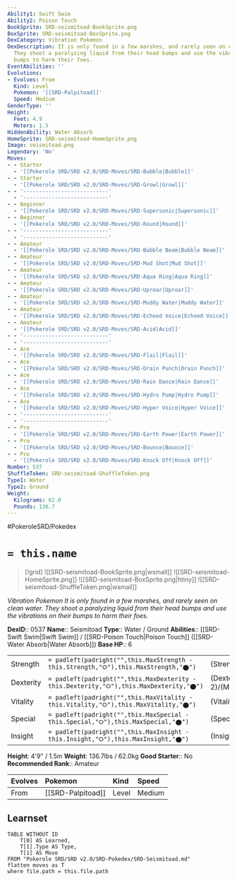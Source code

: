 ```yaml
---
Ability1: Swift Swim
Ability2: Poison Touch
BookSprite: SRD-seismitoad-BookSprite.png
BoxSprite: SRD-seismitoad-BoxSprite.png
DexCategory: Vibration Pokemon
DexDescription: It is only found in a few marshes, and rarely seen on clean water.
  They shoot a paralyzing liquid from their head bumps and use the vibrations on their
  bumps to harm their foes.
EventAbilities: ''
Evolutions:
- Evolves: From
  Kind: Level
  Pokemon: '[[SRD-Palpitoad]]'
  Speed: Medium
GenderType: ''
Height:
  Feet: 4.9
  Meters: 1.5
HiddenAbility: Water Absorb
HomeSprite: SRD-seismitoad-HomeSprite.png
Image: seismitoad.png
Legendary: 'No'
Moves:
- - Starter
  - '[[Pokerole SRD/SRD v2.0/SRD-Moves/SRD-Bubble|Bubble]]'
- - Starter
  - '[[Pokerole SRD/SRD v2.0/SRD-Moves/SRD-Growl|Growl]]'
- - '---------------------------'
  - '---------------------------'
- - Beginner
  - '[[Pokerole SRD/SRD v2.0/SRD-Moves/SRD-Supersonic|Supersonic]]'
- - Beginner
  - '[[Pokerole SRD/SRD v2.0/SRD-Moves/SRD-Round|Round]]'
- - '---------------------------'
  - '---------------------------'
- - Amateur
  - '[[Pokerole SRD/SRD v2.0/SRD-Moves/SRD-Bubble Beam|Bubble Beam]]'
- - Amateur
  - '[[Pokerole SRD/SRD v2.0/SRD-Moves/SRD-Mud Shot|Mud Shot]]'
- - Amateur
  - '[[Pokerole SRD/SRD v2.0/SRD-Moves/SRD-Aqua Ring|Aqua Ring]]'
- - Amateur
  - '[[Pokerole SRD/SRD v2.0/SRD-Moves/SRD-Uproar|Uproar]]'
- - Amateur
  - '[[Pokerole SRD/SRD v2.0/SRD-Moves/SRD-Muddy Water|Muddy Water]]'
- - Amateur
  - '[[Pokerole SRD/SRD v2.0/SRD-Moves/SRD-Echoed Voice|Echoed Voice]]'
- - Amateur
  - '[[Pokerole SRD/SRD v2.0/SRD-Moves/SRD-Acid|Acid]]'
- - '---------------------------'
  - '---------------------------'
- - Ace
  - '[[Pokerole SRD/SRD v2.0/SRD-Moves/SRD-Flail|Flail]]'
- - Ace
  - '[[Pokerole SRD/SRD v2.0/SRD-Moves/SRD-Drain Punch|Drain Punch]]'
- - Ace
  - '[[Pokerole SRD/SRD v2.0/SRD-Moves/SRD-Rain Dance|Rain Dance]]'
- - Ace
  - '[[Pokerole SRD/SRD v2.0/SRD-Moves/SRD-Hydro Pump|Hydro Pump]]'
- - Ace
  - '[[Pokerole SRD/SRD v2.0/SRD-Moves/SRD-Hyper Voice|Hyper Voice]]'
- - '---------------------------'
  - '---------------------------'
- - Pro
  - '[[Pokerole SRD/SRD v2.0/SRD-Moves/SRD-Earth Power|Earth Power]]'
- - Pro
  - '[[Pokerole SRD/SRD v2.0/SRD-Moves/SRD-Bounce|Bounce]]'
- - Pro
  - '[[Pokerole SRD/SRD v2.0/SRD-Moves/SRD-Knock Off|Knock Off]]'
Number: 537
ShuffleToken: SRD-seismitoad-ShuffleToken.png
Type1: Water
Type2: Ground
Weight:
  Kilograms: 62.0
  Pounds: 136.7
---
```


#PokeroleSRD/Pokedex

# `= this.name`

> [!grid]
> ![[SRD-seismitoad-BookSprite.png|wsmall]]
> ![[SRD-seismitoad-HomeSprite.png]]
> ![[SRD-seismitoad-BoxSprite.png|htiny]]
> ![[SRD-seismitoad-ShuffleToken.png|wsmall]]


*Vibration Pokemon*
*It is only found in a few marshes, and rarely seen on clean water. They shoot a paralyzing liquid from their head bumps and use the vibrations on their bumps to harm their foes.*

**DexID**:: 0537
**Name**:: Seismitoad
**Type**:: Water / Ground
**Abilities**:: [[SRD-Swift Swim|Swift Swim]] / [[SRD-Poison Touch|Poison Touch]] ([[SRD-Water Absorb|Water Absorb]])
**Base HP**:: 6

|           |                                                                                        |                                          |
| --------- | -------------------------------------------------------------------------------------- | ---------------------------------------- |
| Strength  | `= padleft(padright("",this.MaxStrength - this.Strength,"⭘"),this.MaxStrength,"⬤")`    | (Strength::2)/(MaxStrength::6)   |
| Dexterity | `= padleft(padright("",this.MaxDexterity - this.Dexterity,"⭘"),this.MaxDexterity,"⬤")` | (Dexterity:: 2)/(MaxDexterity::5) |
| Vitality  | `= padleft(padright("",this.MaxVitality - this.Vitality,"⭘"),this.MaxVitality,"⬤")`    | (Vitality::2)/(MaxVitality::5)   |
| Special   | `= padleft(padright("",this.MaxSpecial - this.Special,"⭘"),this.MaxSpecial,"⬤")`       | (Special::2)/(MaxSpecial::5)     |
| Insight   | `= padleft(padright("",this.MaxInsight - this.Insight,"⭘"),this.MaxInsight,"⬤")`       | (Insight::2)/(MaxInsight::5)     |

**Height**: 4'9" / 1.5m
**Weight**: 136.7lbs / 62.0kg
**Good Starter**:: No
**Recommended Rank**:: Amateur

| Evolves   | Pokemon           | Kind   | Speed   |
|:----------|:------------------|:-------|:--------|
| From      | [[SRD-Palpitoad]] | Level  | Medium  |

## Learnset

```dataview
TABLE WITHOUT ID
    T[0] AS Learned,
    T[1].Type AS Type,
    T[1] AS Move
FROM "Pokerole SRD/SRD v2.0/SRD-Pokedex/SRD-Seismitoad.md"
flatten moves as T
where file.path = this.file.path
```
